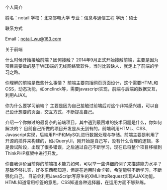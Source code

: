个人简介

姓名：notail  学校：北京邮电大学   专业：信息与通信工程  学历：硕士

联系方式

Email：notail_wu@163.com 

关于前端

什么时候开始接触前端？因何接触？
  2014年9月正式开始接触前端，主要是因为项目需要做的基于WEB端的无线网络管软件，当时比较缺人，就走上了前端的学习之路。  

你理解的前端是做些什么事情？
  前端主要包括网页页面设计，这个需要HTML和CSS，动态功能，如onclinck等，需要javascript实现，前端与后端的数据交互，利用AJAX。

你为什么要学习前端？
  主要是因为自己接触过前端后对这个非常感兴趣，可以自己设计想要的页面，交互方式，不断提高自己。

介绍一个你做过的最复杂的前端项目，其中遇到最困难的技术问题是什么，你如何解决的？
  目前自己所做的项目开发是从无到有的，前端利用HTML、CSS、Javascript实现，后端用PHP和MySQL进行数据处理与存储。前端主要是利用了开源的插件来构建的，如JQueryUI，刚开始是自己写，没有什么合理的逻辑，多是尝试阶段，出现了很多错误，之后通过自己不断学习，现在已将整个项目移植到ThinkPHP框架中进行开发。

你自我评价当前你的前端技术能力如何，可以举一些详细的例子来描述能力水平？
  基础不够扎实，好多东西都知道，但是在运用时会卡顿，希望能够不断学习，不断强化自己。 目前会利用JavaScript写原生的XMLHttpRequest实现AJAX功能。HTML知道常用标签的意思，CSS知道各种选择器，在运用方面不够熟练。
